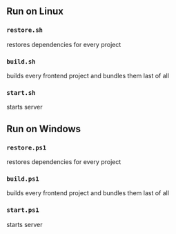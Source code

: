 ## Run on Linux

### `restore.sh`

restores dependencies for every project

### `build.sh`

builds every frontend project and bundles them last of all

### `start.sh`

starts server

## Run on Windows

### `restore.ps1`

restores dependencies for every project

### `build.ps1`

builds every frontend project and bundles them last of all

### `start.ps1`

starts server
